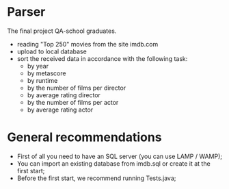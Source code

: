 # Parser

The final project QA-school graduates.

  - reading "Top 250" movies from the site imdb.com
  - upload to local database
  - sort the received data in accordance with the following task:
    - by year
    - by metascore
    - by runtime
    - by the number of films per director
    - by average rating director
    - by the number of films per actor
    - by average rating actor

# General recommendations
-  First of all you need to have an SQL server (you can use LAMP / WAMP);
-  You can import an existing database from imdb.sql or create it at the first start;
-  Before the first start, we recommend running Tests.java;


